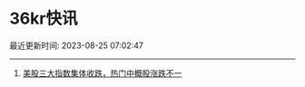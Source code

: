 # 36kr快讯

最近更新时间: 2023-08-25 07:02:47

--- 
1. [美股三大指数集体收跌，热门中概股涨跌不一](https://www.36kr.com/newsflashes/2402571690254721) 
